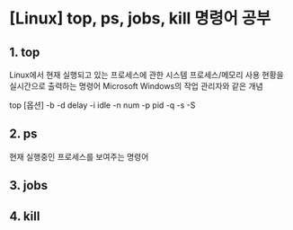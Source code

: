 # [Linux] top, ps, jobs, kill 명령어 공부

## 1. top
Linux에서 현재 실행되고 있는 프로세스에 관한 시스템 프로세스/메모리 사용 현황을 실시간으로 출력하는 명령어
Microsoft Windows의 작업 관리자와 같은 개념

top [옵션]
-b
-d delay
-i idle
-n num
-p pid
-q
-s
-S

## 2. ps
현재 실행중인 프로세스를 보여주는 명령어

## 3. jobs


## 4. kill

